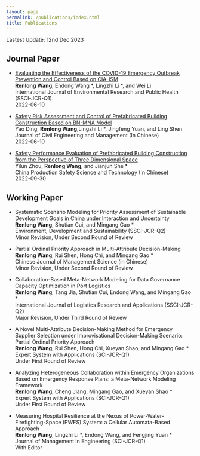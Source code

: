 ```yaml
---
layout: page
permalink: /publications/index.html
title: Publications
---
```


Lastest Update: 12nd Dec 2023&nbsp;

## Journal Paper

- [Evaluating the Effectiveness of the COVID-19 Emergency Outbreak Prevention and Control Based on CIA-ISM](https://doi.org/10.3390/ijerph19127146)<br> **Renlong Wang**, Endong Wang *, Lingzhi Li *, and Wei Li <br>International Journal of Environmental Research and Public Health (SSCI-JCR-Q1) <br> 2022-06-10

- [Safety Risk Assessment and Control of Prefabricated Building Construction Based on BN-MNA Model](https://doi.org/10.13579/j.cnki.2095-0985.2022.20211019) <br> Yao Ding, **Renlong Wang**,Lingzhi Li *, Jingfeng Yuan, and Ling Shen <br>Journal of Civil Engineering and Management (In Chinese) <br> 2022-06-10

- [Safety Performance Evaluation of Prefabricated Building Construction from the Perspective of Three Dimensional Space](https://doi.org/10.11731/j.issn.1673-193x.2022.09.030) <br> Yilun Zhou, **Renlong Wang**, and Jianjun She * <br>China Production Safety Science and Technology (In Chinese) <br> 2022-09-30

## Working Paper

- Systematic Scenario Modeling for Priority Assessment of Sustainable Development Goals in China under Interaction and Uncertainty<br> **Renlong Wang**, Shutian Cui, and Mingang Gao *<br>Environment, Development and Sustainability (SSCI-JCR-Q2) <br> Minor Revision, Under Second Round of Review

- Partial Ordinal Priority Approach in Multi-Attribute Decision-Making<br> **Renlong Wang**, Rui Shen, Hong Chi, and Mingang Gao *<br>Chinese Journal of Management Science (in Chinese) <br> Minor Revision, Under Second Round of Review

- Collaboration-Based Meta-Network Modeling for Data Governance Capacity Optimization in Port Logistics<br> **Renlong Wang**, Tang Jia, Shutian Cui, Endong Wang, and Mingang Gao *<br>International Journal of Logistics Research and Applications (SSCI-JCR-Q2) <br> Major Revision, Under Third Round of Review

- A Novel Multi-Attribute Decision-Making Method for Emergency Supplier Selection under Improvisational Decision-Making Scenario: Partial Ordinal Priority Approach<br> **Renlong Wang**, Rui Shen, Hong Chi, Xueyan Shao, and Mingang Gao *<br>Expert System with Applications (SCI-JCR-Q1) <br>Under First Round of Review

- Analyzing Heterogeneous Collaboration within Emergency Organizations Based on Emergency Response Plans: a Meta-Network Modeling Framework <br> **Renlong Wang**, Cheng Jiang, Mingang Gao, and Xueyan Shao *<br>Expert System with Applications (SCI-JCR-Q1) <br>Under First Round of Review

- Measuring Hospital Resilience at the Nexus of Power-Water-Firefighting-Space (PWFS) System: a Cellular Automata-Based Approach <br> **Renlong Wang**, Lingzhi Li *, Endong Wang, and Fengjing Yuan *<br> Journal of Management in Engineering (SCI-JCR-Q1) <br> With Editor

  <br>

